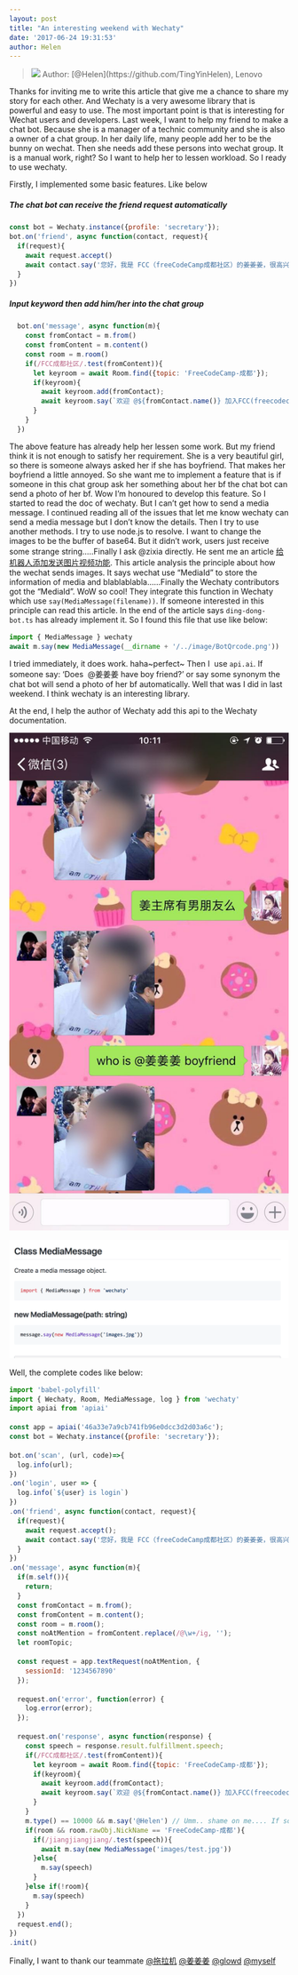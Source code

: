 ```yaml
---
layout: post
title: "An interesting weekend with Wechaty"
date: '2017-06-24 19:31:53'
author: Helen
---
```


> <img src="https://avatars2.githubusercontent.com/u/14006826?v=3&s=88">
> Author: [@Helen](https://github.com/TingYinHelen), Lenovo

Thanks for inviting me to write this article that give me a chance to share my story for each other. And Wechaty is a very awesome library that is powerful and easy to use. The most important point is that is interesting for Wechat  users and developers.
Last week, I want to help my friend to make a chat bot. Because she is a manager of a technic community and she is also a owner of a chat group. In her daily life, many people add her to be the bunny on wechat. Then she needs add these persons into wechat group. It is a manual work, right? So I want to help her to lessen workload. So I ready to use wechaty.

<!--more-->

Firstly, I implemented some basic features. Like below


##### The chat bot can receive the friend request automatically
```javascript
const bot = Wechaty.instance({profile: 'secretary'});
bot.on('friend', async function(contact, request){
  if(request){
    await request.accept()
    await contact.say('您好，我是 FCC（freeCodeCamp成都社区）的姜姜姜，很高兴认识你*^_^*回复暗号”FCC成都社区”， 加入FCC成都社区群。直接聊天，请  随意…')
  }
})
```
##### Input keyword then add him/her into the chat group
```javascript
  bot.on('message', async function(m){
    const fromContact = m.from()
    const fromContent = m.content()
    const room = m.room()
    if(/FCC成都社区/.test(fromContent)){
      let keyroom = await Room.find({topic: 'FreeCodeCamp-成都'});
      if(keyroom){
        await keyroom.add(fromContact);
        await keyroom.say(`欢迎 @${fromContact.name()} 加入FCC(freecodecamp)成都社区*^_^*`)
      }
    }
  })
```
The above feature has already help her lessen some work. But my friend think it is not enough to satisfy her requirement. She is a very beautiful girl, so there is someone always asked her if she has boyfriend. That makes her boyfriend a little annoyed. So she want me to implement a feature that is if someone in this chat group ask her something about her bf the chat bot can send a photo of her bf.
Wow I’m honoured to develop this feature. So I started to read the doc of wechaty. But I can’t get how to send a media message. I continued reading all of the issues that let me know wechaty can send a media message but I don’t know the details. Then I try to use another methods. I try to use node.js to resolve. I want to change the images to be the buffer of base64. But it didn’t work, users just receive some strange string…..Finally I ask @zixia directly. He sent me an article [给机器人添加发送图片视频功能](https://blog.chatie.io/2017/04/13/support-message-type-of-image-and-video.html). This article analysis the principle about how the wechat sends images. It says wechat use “MediaId” to store the information of media and blablablabla……Finally the Wechaty contributors got the “MediaId”. WoW so cool! They integrate this function in Wechaty which use `say(MediaMessage(filename))`.  If someone interested in this principle can read this article.
In the end of the article says `ding-dong-bot.ts` has already implement it. So I found this file that use like below:
```javascript
import { MediaMessage } wechaty
await m.say(new MediaMessage(__dirname + '/../image/BotQrcode.png'))
```
I tried immediately, it does work. haha~perfect~
Then I  use `api.ai`. If someone say: ‘Does  @姜姜姜 have boy friend?’ or say some synonym the chat bot will send a photo of her bf automatically. Well that was I did in last weekend. I think wechaty is an interesting library.

At the end, I help the author of Wechaty add this api to the Wechaty documentation.

![Photo][screenshot-test]

![doc][screenshot-doc]

Well, the complete codes like below:
```javascript
import 'babel-polyfill'
import { Wechaty, Room, MediaMessage, log } from 'wechaty'
import apiai from 'apiai'

const app = apiai('46a33e7a9cb741fb96e0dcc3d2d03a6c');
const bot = Wechaty.instance({profile: 'secretary'});

bot.on('scan', (url, code)=>{
  log.info(url);
})
.on('login', user => {
  log.info(`${user} is login`)
})
.on('friend', async function(contact, request){
  if(request){
    await request.accept();
    await contact.say('您好，我是 FCC（freeCodeCamp成都社区）的姜姜姜，很高兴认识你*^_^*回复暗号”FCC成都社区”， 加入FCC成都社区群。直接聊天，请随意…')
  }
})
.on('message', async function(m){
  if(m.self()){
    return;
  }
  const fromContact = m.from();
  const fromContent = m.content();
  const room = m.room();
  const noAtMention = fromContent.replace(/@\w+/ig, '');
  let roomTopic;

  const request = app.textRequest(noAtMention, {
    sessionId: '1234567890'
  });

  request.on('error', function(error) {
    log.error(error);
  });

  request.on('response', async function(response) {
    const speech = response.result.fulfillment.speech;
    if(/FCC成都社区/.test(fromContent)){
      let keyroom = await Room.find({topic: 'FreeCodeCamp-成都'});
      if(keyroom){
        await keyroom.add(fromContact);
        await keyroom.say(`欢迎 @${fromContact.name()} 加入FCC(freecodecamp)成都社区*^_^*`)
      }
    }
    m.type() == 10000 && m.say('@Helen') // Umm.. shame on me.... If someone give out a Red packet the chat bot will @ myself
    if(room && room.rawObj.NickName == 'FreeCodeCamp-成都'){
      if(/jiangjiangjiang/.test(speech)){
        await m.say(new MediaMessage('images/test.jpg'))
      }else{
        m.say(speech)
      }
    }else if(!room){
      m.say(speech)
    }
  })
  request.end();
})
.init()
```
Finally, I want to thank our teammate [@拖拉机](https://github.com/dianwuone) [@姜姜姜](https://github.com/jiangyuzhen) [@glowd](https://github.com/Glowdable) [@myself](https://github.com/TingYinHelen)

[screenshot-test]: /download/2017/helen-screenshot-testing.jpg
[screenshot-doc]: /download/2017/helen-screenshot-doc.png
